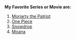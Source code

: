 **My Favorite Series or Movie are:**
1. [Moriarty the Patriot](https://www.justwatch.com/us/tv-show/moriarty-the-patriot)
2. [One Piece](https://www.justwatch.com/us/tv-show/one-piece)
3. [Snowdrop](https://www.justwatch.com/us/tv-show/snowdrop)
4. [Moana](https://www.justwatch.com/us/movie/moana-2016)


[^1]: These are my top 3 that are my favorite
       [Moriarty the patriot]
       [Snowdrop]
       [One Piece]
